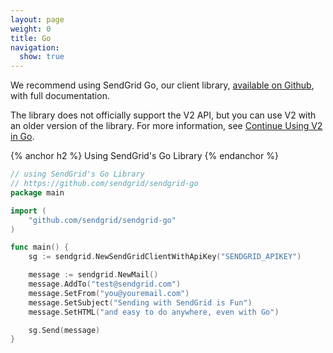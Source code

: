 ```yaml
---
layout: page
weight: 0
title: Go
navigation:
  show: true
---
```

<call-out>

We recommend using SendGrid Go, our client library, <a href="https://github.com/sendgrid/sendgrid-go">available on Github</a>, with full documentation.

</call-out>

<call-out>

The library does not officially support the V2 API, but you can use V2 with an older version of the library. For more information, see [Continue Using V2 in Go](https://github.com/sendgrid/sendgrid-go/blob/master/TROUBLESHOOTING.md#v2).

</call-out>

{% anchor h2 %} Using SendGrid's Go Library {% endanchor %}
```go
// using SendGrid's Go Library
// https://github.com/sendgrid/sendgrid-go
package main

import (
	"github.com/sendgrid/sendgrid-go"
)

func main() {
	sg := sendgrid.NewSendGridClientWithApiKey("SENDGRID_APIKEY")

	message := sendgrid.NewMail()
	message.AddTo("test@sendgrid.com")
	message.SetFrom("you@youremail.com")
	message.SetSubject("Sending with SendGrid is Fun")
	message.SetHTML("and easy to do anywhere, even with Go")

	sg.Send(message)
}
```
